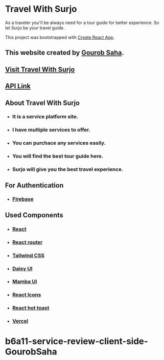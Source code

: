 # Travel With Surjo 
As a traveler you'll be always need for a tour guide for better experience. So let Surjo be your travel guide.

This project was bootstrapped with [Create React App](https://github.com/facebook/create-react-app).

## This website created by [Gourob Saha](https://github.com/GourobSaha).

## [Visit Travel With Surjo](https://travel-with-surjo.web.app/)

## [API Link](https://travel-more-server.vercel.app/services)

## About Travel With Surjo

- ### It is a service platform site.
- ### I have multiple services to offer.
- ### You can purchace any services easily.
- ### You will find the best tour guide here.
- ### Surjo will give you the best travel experience.

## For Authentication

- ### [Firebase](https://firebase.google.com/)

## Used Components

- ### [React](https://reactjs.org/)
- ### [React router](https://reactrouter.com/)
- ### [Tailwind CSS](https://tailwindcss.com/)
- ### [Daisy UI](https://daisyui.com/)
- ### [Mamba UI](https://www.mambaui.com/)
- ### [React Icons](https://react-icons.github.io/react-icons/)
- ### [React hot toast](https://react-hot-toast.com/)
- ### [Vercel](https://vercel.com/)
# b6a11-service-review-client-side-GourobSaha

